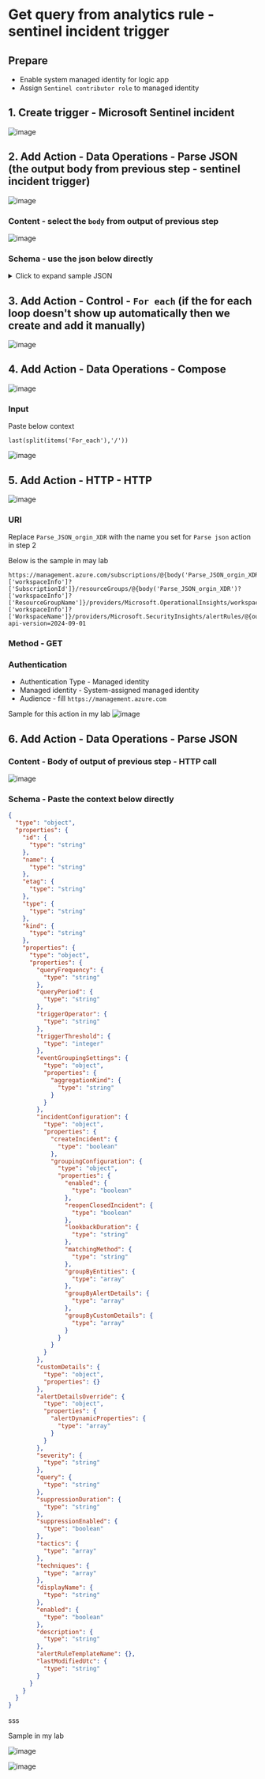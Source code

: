 # Get query from analytics rule - sentinel incident trigger

## Prepare
* Enable system managed identity for logic app
* Assign `Sentinel contributor role` to managed identity 

## 1. Create trigger - Microsoft Sentinel incident
![image](https://github.com/user-attachments/assets/7a090e5b-337a-4b36-9948-95c0f3296d37)

## 2. Add Action - Data Operations - Parse JSON (the output body from previous step - sentinel incident trigger)
![image](https://github.com/user-attachments/assets/710cbf1c-59b3-45be-a2c6-950a28b4ccd6)

### Content - select the `body` from output of previous step
![image](https://github.com/user-attachments/assets/9b302155-16d2-4b12-b4c7-5d1a063f3683)

### Schema - use the json below directly

<details>
  <summary>Click to expand sample JSON</summary>

```json
{
	"type": "object",
	"properties": {
		"eventUniqueId": {
			"type": "string"
		},
		"objectSchemaType": {
			"type": "string"
		},
		"objectEventType": {
			"type": "string"
		},
		"workspaceInfo": {
			"type": "object",
			"properties": {
				"SubscriptionId": {
					"type": "string"
				},
				"ResourceGroupName": {
					"type": "string"
				},
				"WorkspaceName": {
					"type": "string"
				}
			}
		},
		"workspaceId": {
			"type": "string"
		},
		"object": {
			"type": "object",
			"properties": {
				"id": {
					"type": "string"
				},
				"name": {
					"type": "string"
				},
				"etag": {
					"type": "string"
				},
				"type": {
					"type": "string"
				},
				"properties": {
					"type": "object",
					"properties": {
						"title": {
							"type": "string"
						},
						"severity": {
							"type": "string"
						},
						"status": {
							"type": "string"
						},
						"owner": {
							"type": "object",
							"properties": {
								"objectId": {},
								"email": {},
								"assignedTo": {},
								"userPrincipalName": {}
							}
						},
						"labels": {
							"type": "array"
						},
						"firstActivityTimeUtc": {
							"type": "string"
						},
						"lastActivityTimeUtc": {
							"type": "string"
						},
						"lastModifiedTimeUtc": {
							"type": "string"
						},
						"createdTimeUtc": {
							"type": "string"
						},
						"incidentNumber": {
							"type": "integer"
						},
						"additionalData": {
							"type": "object",
							"properties": {
								"alertsCount": {
									"type": "integer"
								},
								"bookmarksCount": {
									"type": "integer"
								},
								"commentsCount": {
									"type": "integer"
								},
								"alertProductNames": {
									"type": "array",
									"items": {
										"type": "string"
									}
								},
								"tactics": {
									"type": "array"
								},
								"techniques": {
									"type": "array"
								}
							}
						},
						"relatedAnalyticRuleIds": {
							"type": "array",
							"items": {
								"type": "string"
							}
						},
						"incidentUrl": {
							"type": "string"
						},
						"providerName": {
							"type": "string"
						},
						"providerIncidentId": {
							"type": "string"
						},
						"alerts": {
							"type": "array",
							"items": {
								"type": "object",
								"properties": {
									"id": {
										"type": "string"
									},
									"name": {
										"type": "string"
									},
									"type": {
										"type": "string"
									},
									"kind": {
										"type": "string"
									},
									"properties": {
										"type": "object",
										"properties": {
											"systemAlertId": {
												"type": "string"
											},
											"tactics": {
												"type": "array"
											},
											"alertDisplayName": {
												"type": "string"
											},
											"confidenceLevel": {
												"type": "string"
											},
											"severity": {
												"type": "string"
											},
											"vendorName": {
												"type": "string"
											},
											"productName": {
												"type": "string"
											},
											"productComponentName": {
												"type": "string"
											},
											"alertType": {
												"type": "string"
											},
											"processingEndTime": {
												"type": "string"
											},
											"status": {
												"type": "string"
											},
											"endTimeUtc": {
												"type": "string"
											},
											"startTimeUtc": {
												"type": "string"
											},
											"timeGenerated": {
												"type": "string"
											},
											"providerAlertId": {
												"type": "string"
											},
											"resourceIdentifiers": {
												"type": "array",
												"items": {
													"type": "object",
													"properties": {
														"type": {
															"type": "string"
														},
														"workspaceId": {
															"type": "string"
														}
													},
													"required": [
														"type",
														"workspaceId"
													]
												}
											},
											"additionalData": {
												"type": "object",
												"properties": {
													"Query Period": {
														"type": "string"
													},
													"Trigger Operator": {
														"type": "string"
													},
													"Trigger Threshold": {
														"type": "string"
													},
													"Correlation Id": {
														"type": "string"
													},
													"Search Query Results Overall Count": {
														"type": "string"
													},
													"Data Sources": {
														"type": "string"
													},
													"Query": {
														"type": "string"
													},
													"OriginalQuery": {
														"type": "string"
													},
													"Query Start Time UTC": {
														"type": "string"
													},
													"Query End Time UTC": {
														"type": "string"
													},
													"Analytic Rule Ids": {
														"type": "string"
													},
													"Event Grouping": {
														"type": "string"
													},
													"Analytic Rule Name": {
														"type": "string"
													},
													"ProcessedBySentinel": {
														"type": "string"
													},
													"Alert generation status": {
														"type": "string"
													}
												}
											},
											"friendlyName": {
												"type": "string"
											}
										}
									}
								},
								"required": [
									"id",
									"name",
									"type",
									"kind",
									"properties"
								]
							}
						},
						"bookmarks": {
							"type": "array"
						},
						"relatedEntities": {
							"type": "array",
							"items": {
								"type": "object",
								"properties": {
									"id": {
										"type": "string"
									},
									"name": {
										"type": "string"
									},
									"type": {
										"type": "string"
									},
									"kind": {
										"type": "string"
									},
									"properties": {
										"type": "object",
										"properties": {
											"domainName": {
												"type": "string"
											},
											"friendlyName": {
												"type": "string"
											}
										}
									}
								},
								"required": [
									"id",
									"name",
									"type",
									"kind",
									"properties"
								]
							}
						},
						"comments": {
							"type": "array"
						}
					}
				}
			}
		}
	}
}
```
</details>

## 3. Add Action - Control - `For each` (if the for each loop doesn't show up automatically then we create and add it manually)
![image](https://github.com/user-attachments/assets/79618df7-fb89-4f70-9293-431d9a8ca0b8)

## 4. Add Action - Data Operations - Compose
![image](https://github.com/user-attachments/assets/5cb009d0-837a-4b93-9c19-65a8dc974589)

### Input
Paste below context
```
last(split(items('For_each'),'/'))
```
![image](https://github.com/user-attachments/assets/d11c5030-7e4d-487c-846a-1a1ccbb3bda0)

## 5. Add Action - HTTP - HTTP
![image](https://github.com/user-attachments/assets/dca51f7f-0663-4615-921c-568ce74cb1fe)

### URI
Replace `Parse_JSON_orgin_XDR` with the name you set for `Parse json` action in step 2

Below is the sample in may lab
```
https://management.azure.com/subscriptions/@{body('Parse_JSON_orgin_XDR')?['workspaceInfo']?['SubscriptionId']}/resourceGroups/@{body('Parse_JSON_orgin_XDR')?['workspaceInfo']?['ResourceGroupName']}/providers/Microsoft.OperationalInsights/workspaces/@{body('Parse_JSON_orgin_XDR')?['workspaceInfo']?['WorkspaceName']}/providers/Microsoft.SecurityInsights/alertRules/@{outputs('Compose_analytics_rule_id')}?api-version=2024-09-01
```
### Method - GET

### Authentication
* Authentication Type - Managed identity
* Managed identity - System-assigned managed identity
* Audience - fill `https://management.azure.com`

Sample for this action in my lab
![image](https://github.com/user-attachments/assets/5cfcea6d-bbce-4bf3-9864-9e9aa27d9e34)

## 6. Add Action - Data Operations - Parse JSON
### Content - Body of output of previous step - HTTP call
![image](https://github.com/user-attachments/assets/6111d1b1-ac79-483e-b014-4029933f2e16)


### Schema - Paste the context below directly
```json
{
  "type": "object",
  "properties": {
    "id": {
      "type": "string"
    },
    "name": {
      "type": "string"
    },
    "etag": {
      "type": "string"
    },
    "type": {
      "type": "string"
    },
    "kind": {
      "type": "string"
    },
    "properties": {
      "type": "object",
      "properties": {
        "queryFrequency": {
          "type": "string"
        },
        "queryPeriod": {
          "type": "string"
        },
        "triggerOperator": {
          "type": "string"
        },
        "triggerThreshold": {
          "type": "integer"
        },
        "eventGroupingSettings": {
          "type": "object",
          "properties": {
            "aggregationKind": {
              "type": "string"
            }
          }
        },
        "incidentConfiguration": {
          "type": "object",
          "properties": {
            "createIncident": {
              "type": "boolean"
            },
            "groupingConfiguration": {
              "type": "object",
              "properties": {
                "enabled": {
                  "type": "boolean"
                },
                "reopenClosedIncident": {
                  "type": "boolean"
                },
                "lookbackDuration": {
                  "type": "string"
                },
                "matchingMethod": {
                  "type": "string"
                },
                "groupByEntities": {
                  "type": "array"
                },
                "groupByAlertDetails": {
                  "type": "array"
                },
                "groupByCustomDetails": {
                  "type": "array"
                }
              }
            }
          }
        },
        "customDetails": {
          "type": "object",
          "properties": {}
        },
        "alertDetailsOverride": {
          "type": "object",
          "properties": {
            "alertDynamicProperties": {
              "type": "array"
            }
          }
        },
        "severity": {
          "type": "string"
        },
        "query": {
          "type": "string"
        },
        "suppressionDuration": {
          "type": "string"
        },
        "suppressionEnabled": {
          "type": "boolean"
        },
        "tactics": {
          "type": "array"
        },
        "techniques": {
          "type": "array"
        },
        "displayName": {
          "type": "string"
        },
        "enabled": {
          "type": "boolean"
        },
        "description": {
          "type": "string"
        },
        "alertRuleTemplateName": {},
        "lastModifiedUtc": {
          "type": "string"
        }
      }
    }
  }
}
```
sss

Sample in my lab

![image](https://github.com/user-attachments/assets/174a58cd-2170-41a3-838f-46c037cbd1ce)

![image](https://github.com/user-attachments/assets/e92795e1-515d-44e3-a3fa-502b49c78024)

